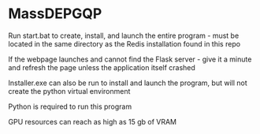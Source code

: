 # MassDEPGQP

Run start.bat to create, install, and launch the entire program - must be located in the same directory as the Redis installation found in this repo

If the webpage launches and cannot find the Flask server - give it a minute and refresh the page unless the application itself crashed

Installer.exe can also be run to install and launch the program, but will not create the python virtual environment

Python is required to run this program

GPU resources can reach as high as 15 gb of VRAM
